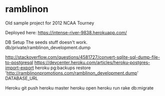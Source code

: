 ramblinon
=========

Old sample project for 2012 NCAA Tourney

Deployed here: https://intense-river-9838.herokuapp.com/

DB Setup
  The seeds stuff doesn't work.
  db/private/ramblinon_development.dump

http://stackoverflow.com/questions/4581727/convert-sqlite-sql-dump-file-to-postgresql
https://devcenter.heroku.com/articles/heroku-postgres-import-export
heroku pg:backups restore 'http://ramblinonpromotions.com/ramblinon_development.dump' DATABASE_URL

Heroku
git push heroku master
heroku open
heroku run rake db:migrate